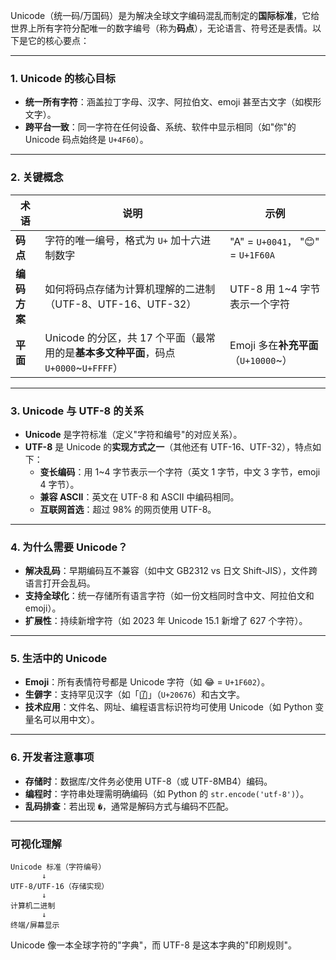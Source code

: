 Unicode（统一码/万国码）是为解决全球文字编码混乱而制定的**国际标准**，它给世界上所有字符分配唯一的数字编号（称为**码点**），无论语言、符号还是表情。以下是它的核心要点：

---

### **1. Unicode 的核心目标**
- **统一所有字符**：涵盖拉丁字母、汉字、阿拉伯文、emoji 甚至古文字（如楔形文字）。
- **跨平台一致**：同一字符在任何设备、系统、软件中显示相同（如"你"的 Unicode 码点始终是 `U+4F60`）。

---

### **2. 关键概念**
| 术语         | 说明                                                                 | 示例                          |
|--------------|----------------------------------------------------------------------|-------------------------------|
| **码点**     | 字符的唯一编号，格式为 `U+` 加十六进制数字                           | "A" = `U+0041`， "😊" = `U+1F60A` |
| **编码方案** | 如何将码点存储为计算机理解的二进制（UTF-8、UTF-16、UTF-32）           | UTF-8 用 1~4 字节表示一个字符  |
| **平面**     | Unicode 的分区，共 17 个平面（最常用的是**基本多文种平面**，码点 `U+0000`~`U+FFFF`） | Emoji 多在**补充平面**（`U+10000`~） |

---

### **3. Unicode 与 UTF-8 的关系**
- **Unicode** 是字符标准（定义"字符和编号"的对应关系）。
- **UTF-8** 是 Unicode 的**实现方式之一**（其他还有 UTF-16、UTF-32），特点如下：
  - **变长编码**：用 1~4 字节表示一个字符（英文 1 字节，中文 3 字节，emoji 4 字节）。
  - **兼容 ASCII**：英文在 UTF-8 和 ASCII 中编码相同。
  - **互联网首选**：超过 98% 的网页使用 UTF-8。

---

### **4. 为什么需要 Unicode？**
- **解决乱码**：早期编码互不兼容（如中文 GB2312 vs 日文 Shift-JIS），文件跨语言打开会乱码。
- **支持全球化**：统一存储所有语言字符（如一份文档同时含中文、阿拉伯文和 emoji）。
- **扩展性**：持续新增字符（如 2023 年 Unicode 15.1 新增了 627 个字符）。

---

### **5. 生活中的 Unicode**
- **Emoji**：所有表情符号都是 Unicode 字符（如 😂 = `U+1F602`）。
- **生僻字**：支持罕见汉字（如「𠙶」（`U+20676`）和古文字。
- **技术应用**：文件名、网址、编程语言标识符均可使用 Unicode（如 Python 变量名可以用中文）。

---

### **6. 开发者注意事项**
- **存储时**：数据库/文件务必使用 UTF-8（或 UTF-8MB4）编码。
- **编程时**：字符串处理需明确编码（如 Python 的 `str.encode('utf-8')`）。
- **乱码排查**：若出现 `�`，通常是解码方式与编码不匹配。

---

### **可视化理解**
```plaintext
Unicode 标准（字符编号）
       ↓
UTF-8/UTF-16（存储实现）
       ↓
计算机二进制
       ↓
终端/屏幕显示
```

Unicode 像一本全球字符的"字典"，而 UTF-8 是这本字典的"印刷规则"。